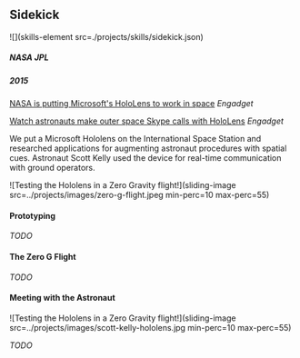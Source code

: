 ## Sidekick

![](skills-element src=./projects/skills/sidekick.json)

##### NASA JPL

##### 2015

[NASA is putting Microsoft's HoloLens to work in space](http://www.engadget.com/2015/06/25/nasa-microsoft-hololens-sidekick-iss/) _Engadget_

[Watch astronauts make outer space Skype calls with HoloLens](http://www.engadget.com/2016/03/11/iss-skype-call-video/) _Engadget_

We put a Microsoft Hololens on the International Space Station and researched applications for augmenting astronaut procedures with spatial cues. Astronaut Scott Kelly used the device for real-time communication with ground operators.

![Testing the Hololens in a Zero Gravity flight!](sliding-image src=../projects/images/zero-g-flight.jpeg min-perc=10 max-perc=55)

#### Prototyping
_TODO_

#### The Zero G Flight
_TODO_

#### Meeting with the Astronaut
![Testing the Hololens in a Zero Gravity flight!](sliding-image src=../projects/images/scott-kelly-hololens.jpg min-perc=10 max-perc=55)

_TODO_